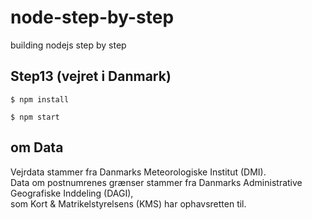 node-step-by-step
=================

building nodejs step by step 


## Step13 (vejret i Danmark)


    $ npm install
    
    $ npm start

	

## om Data

Vejrdata stammer fra Danmarks Meteorologiske Institut (DMI). <br>
Data om postnumrenes grænser stammer fra Danmarks Administrative Geografiske Inddeling (DAGI), <br>
som Kort & Matrikelstyrelsens (KMS) har ophavsretten til.



